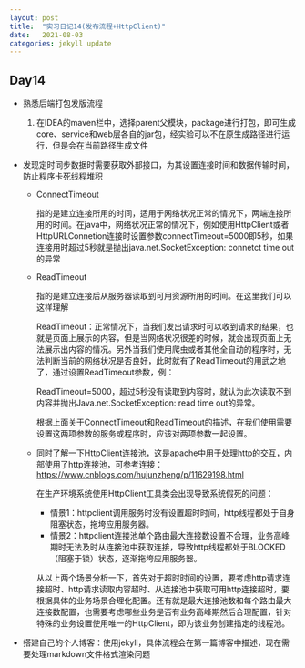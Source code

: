```yaml
---
layout: post
title:  "实习日记14(发布流程+HttpClient)"
date:   2021-08-03
categories: jekyll update
---
```


## Day14

- 熟悉后端打包发版流程

   1. 在IDEA的maven栏中，选择parent父模块，package进行打包，即可生成core、service和web层各自的jar包，经实验可以不在原生成路径进行运行，但是会在当前路径生成文件

- 发现定时同步数据时需要获取外部接口，为其设置连接时间和数据传输时间，防止程序卡死线程堆积

   - ConnectTimeout

     指的是建立连接所用的时间，适用于网络状况正常的情况下，两端连接所用的时间。在java中，网络状况正常的情况下，例如使用HttpClient或者HttpURLConnetion连接时设置参数connectTimeout=5000即5秒，如果连接用时超过5秒就是抛出java.net.SocketException: connetct time out的异常

   - ReadTimeout

     指的是建立连接后从服务器读取到可用资源所用的时间。在这里我们可以这样理解

     ReadTimeout：正常情况下，当我们发出请求时可以收到请求的结果，也就是页面上展示的内容，但是当网络状况很差的时候，就会出现页面上无法展示出内容的情况。另外当我们使用爬虫或者其他全自动的程序时，无法判断当前的网络状况是否良好，此时就有了ReadTimeout的用武之地了，通过设置ReadTimeout参数，例：

     ReadTimeout=5000，超过5秒没有读取到内容时，就认为此次读取不到内容并抛出Java.net.SocketException: read time out的异常。

     根据上面关于ConnectTimeout和ReadTimeout的描述，在我们使用需要设置这两项参数的服务或程序时，应该对两项参数一起设置。

   - 同时了解一下HttpClient连接池，这是apache中用于处理http的交互，内部使用了http连接池，可参考连接：https://www.cnblogs.com/hujunzheng/p/11629198.html

     在生产环境系统使用HttpClient工具类会出现导致系统假死的问题：

     - 情景1：httpclient调用服务时没有设置超时时间，http线程都处于自身阻塞状态，拖垮应用服务器。
     - 情景2：httpclient连接池单个路由最大连接数设置不合理，业务高峰期时无法及时从连接池中获取连接，导致http线程都处于BLOCKED（阻塞于锁）状态，逐渐拖垮应用服务器。

     从以上两个场景分析一下，首先对于超时时间的设置，要考虑http请求连接超时、http请求读取内容超时、从连接池中获取可用http连接超时，要根据具体的业务场景合理化配置。还有就是最大连接池数和每个路由最大连接数配置，也需要考虑哪些业务是否有业务高峰期然后合理配置，针对特殊的业务设置使用唯一的HttpClient，即为该业务创建指定的线程池。

- 搭建自己的个人博客：使用jekyll，具体流程会在第一篇博客中描述，现在需要处理markdown文件格式渲染问题